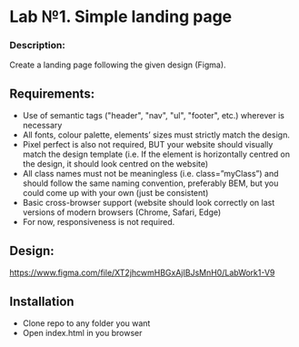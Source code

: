 # Lab №1. Simple landing page

### Description: 
Create a landing page following the given design (Figma).

## Requirements:

- Use of semantic tags ("header", "nav", "ul", "footer", etc.) wherever is necessary
- All fonts, colour palette, elements’ sizes must strictly match the design.
- Pixel perfect is also not required, BUT your website should visually match the design template (i.e. If the element is horizontally centred on the design, it should look centred on the website)
- All class names must not be meaningless (i.e. class=”myClass”) and should follow the same naming convention, preferably BEM, but you could come up with your own (just be consistent)
- Basic cross-browser support (website should look correctly on last versions of modern browsers (Chrome, Safari, Edge)
- For now, responsiveness is not required.

## Design:
https://www.figma.com/file/XT2jhcwmHBGxAjIBJsMnH0/LabWork1-V9

## Installation
 - Clone repo to any folder you want
 - Open index.html in you browser
